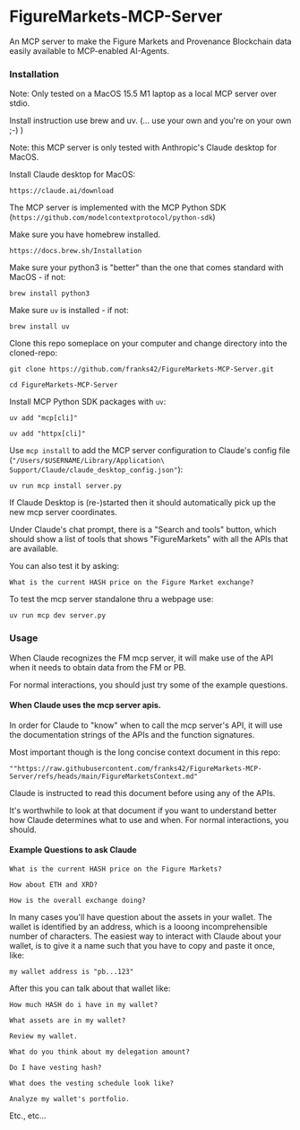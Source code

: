 # FigureMarkets-MCP-Server
An MCP server to make the Figure Markets and Provenance Blockchain data easily available to MCP-enabled AI-Agents.


### Installation

Note: Only tested on a MacOS 15.5 M1 laptop as a local MCP server over stdio.

Install instruction use brew and uv. 
(... use your own and you're on your own ;-) )

Note: this MCP server is only tested with Anthropic's Claude desktop for MacOS. 

Install Claude desktop for MacOS:

```https://claude.ai/download```


The MCP server is implemented with the MCP Python SDK (`https://github.com/modelcontextprotocol/python-sdk`)


Make sure you have homebrew installed.

`https://docs.brew.sh/Installation`

Make sure your python3 is "better" than the one that comes standard with MacOS - if not:

`brew install python3`

Make sure `uv` is installed - if not:

`brew install uv`

Clone this repo someplace on your computer and change directory into the cloned-repo:

```git clone https://github.com/franks42/FigureMarkets-MCP-Server.git```

```cd FigureMarkets-MCP-Server```

Install MCP Python SDK packages with `uv`:

```uv add "mcp[cli]"```

```uv add "httpx[cli]"```

Use `mcp install` to add the MCP server configuration to Claude's config file (`"/Users/$USERNAME/Library/Application\ Support/Claude/claude_desktop_config.json"`):

```uv run mcp install server.py```

If Claude Desktop is (re-)started then it should automatically pick up the new mcp server coordinates.

Under Claude's chat prompt, there is a "Search and tools" button, which should show a list of tools that shows "FigureMarkets" with all the APIs that are available.

You can also test it by asking:

```What is the current HASH price on the Figure Market exchange?```

To test the mcp server standalone thru a webpage use:

```uv run mcp dev server.py```

### Usage

When Claude recognizes the FM mcp server, it will make use of the API when it needs to obtain data from the FM or PB.

For normal interactions, you should just try some of the example questions.

#### When Claude uses the mcp server apis.

In order for Claude to "know" when to call the mcp server's API, it will use the documentation strings of the APIs and the function signatures.

Most important though is the long concise context document in this repo:

`""https://raw.githubusercontent.com/franks42/FigureMarkets-MCP-Server/refs/heads/main/FigureMarketsContext.md"`

Claude is instructed to read this document before using any of the APIs.

It's worthwhile to look at that document if you want to understand better how Claude determines what to use and when. For normal interactions, you should.

#### Example Questions to ask Claude

```What is the current HASH price on the Figure Markets?```

```How about ETH and XRD?```

```How is the overall exchange doing?```

In many cases you'll have question about the assets in your wallet. The wallet is identified by an address, which is a looong incomprehensible number of characters. The easiest way to interact with Claude about your wallet, is to give it a name such that you have to copy and paste it once, like:

```my wallet address is "pb...123"```

After this you can talk about that wallet like:

```How much HASH do i have in my wallet?```

```What assets are in my wallet?```

```Review my wallet.```

```What do you think about my delegation amount?```

```Do I have vesting hash?```

```What does the vesting schedule look like?```

```Analyze my wallet's portfolio.```

Etc., etc...



